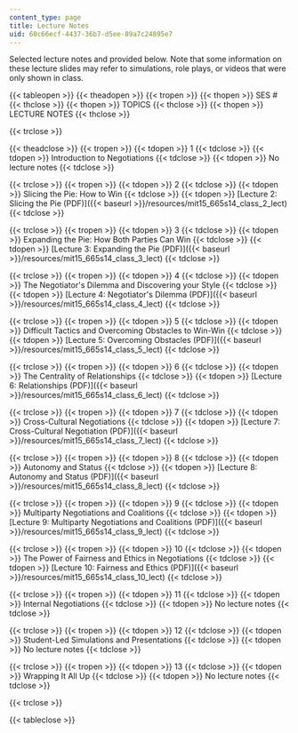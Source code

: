 ```yaml
---
content_type: page
title: Lecture Notes
uid: 60c66ecf-4437-36b7-d5ee-89a7c24895e7
---
```


Selected lecture notes and provided below. Note that some information on these lecture slides may refer to simulations, role plays, or videos that were only shown in class.

{{< tableopen >}}
{{< theadopen >}}
{{< tropen >}}
{{< thopen >}}
SES #
{{< thclose >}}
{{< thopen >}}
TOPICS
{{< thclose >}}
{{< thopen >}}
LECTURE NOTES
{{< thclose >}}

{{< trclose >}}

{{< theadclose >}}
{{< tropen >}}
{{< tdopen >}}
1
{{< tdclose >}}
{{< tdopen >}}
Introduction to Negotiations
{{< tdclose >}}
{{< tdopen >}}
No lecture notes
{{< tdclose >}}

{{< trclose >}}
{{< tropen >}}
{{< tdopen >}}
2
{{< tdclose >}}
{{< tdopen >}}
Slicing the Pie: How to Win
{{< tdclose >}}
{{< tdopen >}}
[Lecture 2: Slicing the Pie (PDF)]({{< baseurl >}}/resources/mit15_665s14_class_2_lect)
{{< tdclose >}}

{{< trclose >}}
{{< tropen >}}
{{< tdopen >}}
3
{{< tdclose >}}
{{< tdopen >}}
Expanding the Pie: How Both Parties Can Win
{{< tdclose >}}
{{< tdopen >}}
[Lecture 3: Expanding the Pie (PDF)]({{< baseurl >}}/resources/mit15_665s14_class_3_lect)
{{< tdclose >}}

{{< trclose >}}
{{< tropen >}}
{{< tdopen >}}
4
{{< tdclose >}}
{{< tdopen >}}
The Negotiator's Dilemma and Discovering your Style
{{< tdclose >}}
{{< tdopen >}}
[Lecture 4: Negotiator's Dilemma (PDF)]({{< baseurl >}}/resources/mit15_665s14_class_4_lect)
{{< tdclose >}}

{{< trclose >}}
{{< tropen >}}
{{< tdopen >}}
5
{{< tdclose >}}
{{< tdopen >}}
Difficult Tactics and Overcoming Obstacles to Win-Win
{{< tdclose >}}
{{< tdopen >}}
[Lecture 5: Overcoming Obstacles (PDF)]({{< baseurl >}}/resources/mit15_665s14_class_5_lect)
{{< tdclose >}}

{{< trclose >}}
{{< tropen >}}
{{< tdopen >}}
6
{{< tdclose >}}
{{< tdopen >}}
The Centrality of Relationships
{{< tdclose >}}
{{< tdopen >}}
[Lecture 6: Relationships (PDF)]({{< baseurl >}}/resources/mit15_665s14_class_6_lect)
{{< tdclose >}}

{{< trclose >}}
{{< tropen >}}
{{< tdopen >}}
7
{{< tdclose >}}
{{< tdopen >}}
Cross-Cultural Negotiations
{{< tdclose >}}
{{< tdopen >}}
[Lecture 7: Cross-Cultural Negotiation (PDF)]({{< baseurl >}}/resources/mit15_665s14_class_7_lect)
{{< tdclose >}}

{{< trclose >}}
{{< tropen >}}
{{< tdopen >}}
8
{{< tdclose >}}
{{< tdopen >}}
Autonomy and Status
{{< tdclose >}}
{{< tdopen >}}
[Lecture 8: Autonomy and Status (PDF)]({{< baseurl >}}/resources/mit15_665s14_class_8_lect)
{{< tdclose >}}

{{< trclose >}}
{{< tropen >}}
{{< tdopen >}}
9
{{< tdclose >}}
{{< tdopen >}}
Multiparty Negotiations and Coalitions
{{< tdclose >}}
{{< tdopen >}}
[Lecture 9: Multiparty Negotiations and Coalitions (PDF)]({{< baseurl >}}/resources/mit15_665s14_class_9_lect)
{{< tdclose >}}

{{< trclose >}}
{{< tropen >}}
{{< tdopen >}}
10
{{< tdclose >}}
{{< tdopen >}}
The Power of Fairness and Ethics in Negotiations
{{< tdclose >}}
{{< tdopen >}}
[Lecture 10: Fairness and Ethics (PDF)]({{< baseurl >}}/resources/mit15_665s14_class_10_lect)
{{< tdclose >}}

{{< trclose >}}
{{< tropen >}}
{{< tdopen >}}
11
{{< tdclose >}}
{{< tdopen >}}
Internal Negotiations
{{< tdclose >}}
{{< tdopen >}}
No lecture notes
{{< tdclose >}}

{{< trclose >}}
{{< tropen >}}
{{< tdopen >}}
12
{{< tdclose >}}
{{< tdopen >}}
Student-Led Simulations and Presentations
{{< tdclose >}}
{{< tdopen >}}
No lecture notes
{{< tdclose >}}

{{< trclose >}}
{{< tropen >}}
{{< tdopen >}}
13
{{< tdclose >}}
{{< tdopen >}}
Wrapping It All Up
{{< tdclose >}}
{{< tdopen >}}
﻿No lecture notes
{{< tdclose >}}

{{< trclose >}}

{{< tableclose >}}